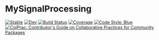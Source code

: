 # MySignalProcessing

[![Stable](https://img.shields.io/badge/docs-stable-blue.svg)](https://gjunqueira-sys.github.io/MySignalProcessing.jl/stable)
[![Dev](https://img.shields.io/badge/docs-dev-blue.svg)](https://gjunqueira-sys.github.io/MySignalProcessing.jl/dev)
[![Build Status](https://github.com/gjunqueira-sys/MySignalProcessing.jl/actions/workflows/CI.yml/badge.svg?branch=master)](https://github.com/gjunqueira-sys/MySignalProcessing.jl/actions/workflows/CI.yml?query=branch%3Amaster)
[![Coverage](https://codecov.io/gh/gjunqueira-sys/MySignalProcessing.jl/branch/master/graph/badge.svg)](https://codecov.io/gh/gjunqueira-sys/MySignalProcessing.jl)
[![Code Style: Blue](https://img.shields.io/badge/code%20style-blue-4495d1.svg)](https://github.com/invenia/BlueStyle)
[![ColPrac: Contributor's Guide on Collaborative Practices for Community Packages](https://img.shields.io/badge/ColPrac-Contributor's%20Guide-blueviolet)](https://github.com/SciML/ColPrac)

